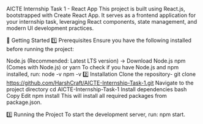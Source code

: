 AICTE Internship Task 1 - React App
This project is built using React.js, bootstrapped with Create React App. It serves as a frontend application for your internship task, leveraging React components, state management, and modern UI development practices.

🚀 Getting Started
1️⃣ Prerequisites
Ensure you have the following installed before running the project:

Node.js (Recommended: Latest LTS version) → Download Node.js
npm (Comes with Node.js) or yarn
To check if you have Node.js and npm installed, run:
node -v
npm -v
2️⃣ Installation
Clone the repository-
git clone https://github.com/HarshCraft/AICTE-Internship-Task-1.git
Navigate to the project directory
cd AICTE-Internship-Task-1
Install dependencies
bash
Copy
Edit
npm install
This will install all required packages from package.json.

3️⃣ Running the Project
To start the development server, run:
npm start.
